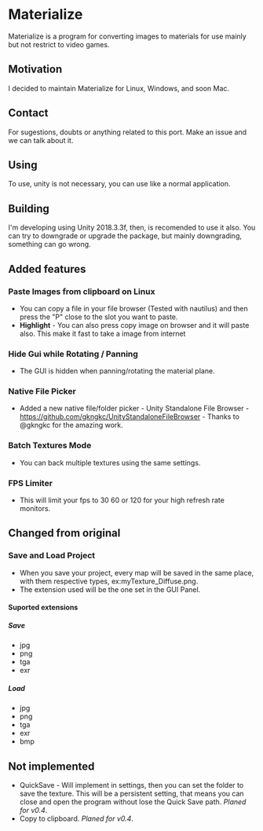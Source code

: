 # Materialize
Materialize is a program for converting images to materials for use mainly but not restrict to video games.

## Motivation
I decided to maintain Materialize for Linux, Windows, and soon Mac.

## Contact
For sugestions, doubts or anything related to this port.
Make an issue and we can talk about it.

## Using
To use, unity is not necessary, you can use like a normal application.

## Building
I'm developing using Unity 2018.3.3f, then, is recomended to use it also. You can try to downgrade or upgrade the package, but mainly downgrading, something can go wrong.

## Added features
### Paste Images from clipboard on Linux
- You can copy a file in your file browser (Tested with nautilus) and then press  the "P" close to the slot you want to paste.
- **Highlight** - You can also press copy image on browser and it will paste also. This make it fast to take a image from internet
### Hide Gui while Rotating / Panning
- The GUI is hidden when panning/rotating the material plane.
### Native File Picker
- Added a new native file/folder picker - Unity Standalone File Browser - https://github.com/gkngkc/UnityStandaloneFileBrowser - Thanks to @gkngkc for the amazing work.
 ### Batch Textures Mode
 - You can back multiple textures using the same settings.
 ### FPS Limiter
 - This will limit your fps to 30 60 or 120 for your high refresh rate monitors.
 
 ## Changed from original
### Save and Load Project
- When you save your project, every map will be saved in the same place, with them respective types, ex:myTexture_Diffuse.png.
- The extension used will be the one set in the GUI Panel.
#### Suported extensions
##### Save
- jpg
- png
- tga
- exr

##### Load
- jpg
- png
- tga
- exr
- bmp

## Not implemented
- QuickSave - Will implement in settings, then you can set the folder to save the texture. This will be a persistent setting, that means you can close and open the program without lose the Quick Save path. *Planed for v0.4*.
- Copy to clipboard. *Planed for v0.4*.
